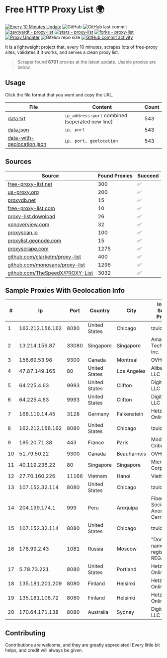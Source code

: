 
# Free HTTP Proxy List 🌍

[![Every 10 Minutes Update](https://github.com/mertguvencli/http-proxy-list/actions/workflows/main.yml/badge.svg?branch=main)](https://github.com/mertguvencli/http-proxy-list/actions/workflows/main.yml)
![GitHub](https://img.shields.io/github/license/mertguvencli/http-proxy-list)
![GitHub last commit](https://img.shields.io/github/last-commit/mertguvencli/http-proxy-list)
[![zevtyardt - proxy-list](https://img.shields.io/static/v1?label=zevtyardt&message=proxy-list&color=blue&logo=github)](https://github.com/zevtyardt/proxy-list "Go to GitHub repo")
[![stars - proxy-list](https://img.shields.io/github/stars/zevtyardt/proxy-list?style=social)](https://github.com/zevtyardt/proxy-list)
[![forks - proxy-list](https://img.shields.io/github/forks/zevtyardt/proxy-list?style=social)](https://github.com/zevtyardt/proxy-list)
[![Proxy Updater](https://github.com/zevtyardt/proxy-list/workflows/Proxy%20Updater/badge.svg)](https://github.com/zevtyardt/proxy-list/actions?query=workflow:"Proxy+Updater")
![GitHub repo size](https://img.shields.io/github/repo-size/zevtyardt/proxy-list)
[![GitHub commit activity](https://img.shields.io/github/commit-activity/m/zevtyardt/proxy-list?logo=commits)](https://github.com/zevtyardt/proxy-list/commits/main)

It is a lightweight project that, every 10 minutes, scrapes lots of free-proxy sites, validates if it works, and serves a clean proxy list.

> Scraper found **6701** proxies at the latest update. Usable proxies are below.

## Usage

Click the file format that you want and copy the URL.

|File|Content|Count|
|----|-------|-----|
|[data.txt](https://raw.githubusercontent.com/mertguvencli/http-proxy-list/main/proxy-list/data.txt)|`ip_address:port` combined (seperated new line)|543|
|[data.json](https://raw.githubusercontent.com/mertguvencli/http-proxy-list/main/proxy-list/data.json)|`ip, port`|543|
|[data-with-geolocation.json](https://raw.githubusercontent.com/mertguvencli/http-proxy-list/main/proxy-list/data-with-geolocation.json)|`ip, port, geolocation`|543|

## Sources

|Source|Found Proxies|Succeed|
|------|-------------|-------|
|[free-proxy-list.net](https://free-proxy-list.net)|300|✅|
|[us-proxy.org](https://www.us-proxy.org)|200|✅|
|[proxydb.net](http://proxydb.net)|15|✅|
|[free-proxy-list.com](https://free-proxy-list.com/?page=&port=&type%5B%5D=http&type%5B%5D=https&up_time=0&search=Search)|10|✅|
|[proxy-list.download](https://www.proxy-list.download/HTTP)|26|✅|
|[vpnoverview.com](https://vpnoverview.com/privacy/anonymous-browsing/free-proxy-servers)|32|✅|
|[proxyscan.io](https://www.proxyscan.io)|100|✅|
|[proxylist.geonode.com](https://proxylist.geonode.com/api/proxy-list?limit=300&page=1&sort_by=lastChecked&sort_type=desc&protocols=http,https)|15|✅|
|[proxyscrape.com](https://api.proxyscrape.com/v2/?request=displayproxies&protocol=http&timeout=10000&country=all&ssl=all&anonymity=all)|1275|✅|
|[github.com/clarketm/proxy-list](https://raw.githubusercontent.com/clarketm/proxy-list/master/proxy-list-raw.txt)|400|✅|
|[github.com/monosans/proxy-list](https://raw.githubusercontent.com/monosans/proxy-list/main/proxies/http.txt)|1296|✅|
|[github.com/TheSpeedX/PROXY-List](https://raw.githubusercontent.com/TheSpeedX/PROXY-List/master/http.txt)|3032|✅|


## Sample Proxies With Geolocation Info

|#|Ip|Port|Country|City|Internet Service Provider|
|-|--|----|-------|----|-------------------------|
|1|162.212.156.162|8080|United States|Chicago|tzulo, inc.|
|2|13.214.159.87|33080|Singapore|Singapore|Amazon Technologies Inc.|
|3|158.69.53.98|9300|Canada|Montreal|OVH SAS|
|4|47.87.149.165|80|United States|Los Angeles|Alibaba.com LLC|
|5|64.225.4.63|9993|United States|Clifton|DigitalOcean, LLC|
|6|64.225.4.63|9993|United States|Clifton|DigitalOcean, LLC|
|7|168.119.14.45|3128|Germany|Falkenstein|Hetzner Online GmbH|
|8|162.212.156.162|8080|United States|Chicago|tzulo, inc.|
|9|185.20.71.38|443|France|Paris|Mod Mission Critical LLC|
|10|51.79.50.22|9300|Canada|Beauharnois|OVH SAS|
|11|40.119.236.22|80|Singapore|Singapore|Microsoft Corporation|
|12|27.70.160.226|11166|Vietnam|Hanoi|Viettel Group|
|13|107.152.32.114|8080|United States|Chicago|tzulo, inc.|
|14|204.199.174.1|999|Peru|Arequipa|Fiberred Sociedad Anonima Cerrada|
|15|107.152.32.114|8080|United States|Chicago|tzulo, inc.|
|16|176.99.2.43|1081|Russia|Moscow|"Domain names registrar REG.RU", Ltd|
|17|5.78.73.221|8080|United States|Portland|Hetzner Online GmbH|
|18|135.181.201.209|8080|Finland|Helsinki|Hetzner Online GmbH|
|19|135.181.108.72|8080|Finland|Helsinki|Hetzner Online GmbH|
|20|170.64.171.138|8080|Australia|Sydney|DigitalOcean, LLC|



## Contributing

Contributions are welcome, and they are greatly appreciated! Every
little bit helps, and credit will always be given.

